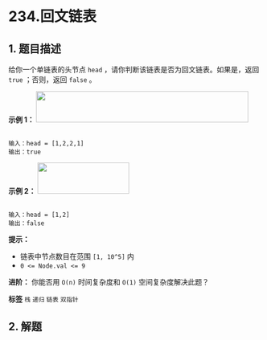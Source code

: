 # 234.回文链表

## 1. 题目描述

给你一个单链表的头节点 `head` ，请你判断该链表是否为回文链表。如果是，返回 `true` ；否则，返回 `false` 。

 

 **示例 1：** 
<img alt="" src="https://assets.leetcode.com/uploads/2021/03/03/pal1linked-list.jpg" style="width: 422px; height: 62px;" />
```

输入：head = [1,2,2,1]
输出：true

```
 **示例 2：** 
<img alt="" src="https://assets.leetcode.com/uploads/2021/03/03/pal2linked-list.jpg" style="width: 182px; height: 62px;" />
```

输入：head = [1,2]
输出：false

```
 

 **提示：** 
- 链表中节点数目在范围 `[1, 10^5]` 内
-  `0 <= Node.val <= 9` 
 

 **进阶：** 你能否用 `O(n)` 时间复杂度和 `O(1)` 空间复杂度解决此题？

 
**标签**
`栈` `递归` `链表` `双指针` 


## 2. 解题

